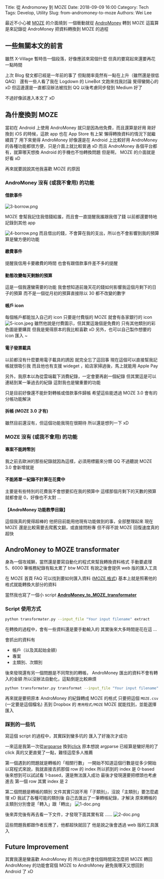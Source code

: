Title: 從 Andromoney 到 MOZE
Date: 2018-09-09 16:00
Category: Tech
Tags: Develop, Utility
Slug: from-andromoney-to-moze
Authors: Wei Lee

最近不小心被 [MOZE](https://www.mozeapp.com) 的介面燒到
一個衝動就從 [AndroMoney](https://web.andromoney.com) 轉到 MOZE
這篇算是來記錄從 AndroMoney 把資料轉換到 MOZE 的過程

<!--more-->

## 一些無關本文的前言

雖然 X-Village 暫時告一個段落，好像應該來寫個什麼
但真的要寫起來還要再花一點時間

上次 Blog 發文都已經是一年前的事了
但點閱率竟然有一點在上升（雖然還是很低 QAQ）
還有一些人看了我在 Logdown 的 LineBot 文跑來找我討論
覺得蠻開心的 xD
但這邊還是一直都沒辦法被找到 QQ
以後考慮同步發到 Medium 好了

不過好像該進入本文了 xD

## 為什麼換到 MOZE

當初在 Android 上使用 AndroMoney 就只是因為他免費，而且還算是好用
剛好換到 iOS 的時候，這款 app 也在 App Store 有上架
懶得轉換資料的情況下就繼續買了
用下來覺得 AndroMoney 好像還是在 Android 上比較好用
AndroMoney 的各種功能都很方便，只是介面上就比較普通 xD
而且 AndroMoney 各個平台都有，就算哪天想換 Android 的手機也不怕轉換問題
但是啊， MOZE 的介面就是好看 xD

再來就要說說其他我喜歡 MOZE 的原因

### AndroMoney 沒有 (或我不會用) 的功能

#### 借款事件

![3-borrow.png](/images/posts-image/2018-09-09-andromoney-to-moze/3-borrow.png)

MOZE 會幫我記住我借錢給誰，而且會一直提醒我誰跟我借了錢
以前都還要特地記錄到其他 app

![4-borrow.png](/images/posts-image/2018-09-09-andromoney-to-moze/4-borrow.png)
而且借出的錢，不會算在我的支出，所以也不會影響到我的預算
算是蠻方便的功能

#### 繳費事件

提醒我信用卡要繳費的時間
也會有跟借款事件差不多的提醒

#### 動態改變每天剩餘的預算

這是一個我還蠻需要的功能
我會想知道前幾天花的錢如何影響我這個月剩下的日子的預算
而不是一個從月初的預算直接除以 30 都不改變的數字

#### 帳戶 icon

每個帳戶都能加入自己的 icon
只要是付費版的 MOZE 就會有各家銀行的 icon
![5-icon.jpeg](/images/posts-image/2018-09-09-andromoney-to-moze/5-icon.jpeg)
雖然他說是付費圖示，但其實這幾個是免費的
只有其他類別的彩色圖是要購買
但我是覺得原本的我比較喜歡 xD
另外，也可以自己製作想要的 icon 匯入 ~

#### 電子發票載具

以前都沒有什麼要用電子載具的誘因
就完全忘了這回事
現在這個可以直接幫我記帳就很吸引我
而且他也有支援 wideget ，給店家掃過後，馬上就能用 Apple Pay

另外，我原本以為從雲端載下消費紀錄，一定會要再創一個紀錄
但其實這是可以連結到某一筆過去的紀錄
這對我也是蠻重要的功能

只是目前好像還不能針對轉帳或借款事件歸帳
希望這些能透過 MOZE 3.0 會有的分帳功能解決

#### 拆帳 (MOZE 3.0 才有)

雖然目前還沒有，但這個功能我現在很期待
所以還是想列一下 xD

### MOZE 沒有 (或我不會用) 的功能

#### 專案不能跨幣別

我之前去歐洲的那些紀錄就因為這樣，必須用標籤來分類 QQ
不過聽說 MOZE 3.0 會新增就是

#### 不能將單一紀錄不計算在花費中

主要是有些特別的花費我不會想要扣在我的預算中
這樣那個月剩下的天數的預算就都會是 0，好像也不太對 ...

#### 【AndroMoney 功能教學目錄】

這個我真的覺得超棒的
他把目前能用他現有功能做到的事，全部整理起來
現在 MOZE 還是比較需要去爬舊文翻，或直接問粉專
但不得不說 MOZE 回復速度真的超快

## AndroMoney to MOZE transformater

身為一個攻城獅，當然還是要寫自動化的程式來幫我轉換資料格式
手動要處理 5、6000 筆帳務紀錄有點太累了
btw MOZE 有說之後會提供 web 版的匯入工具

在 MOZE 首頁 FAQ 可以找到要如何匯入資料 ([MOZE 格式](https://docs.google.com/spreadsheets/d/1OeVuhID8l_vhmjHbDKReAXcLkIi0NvDUDIAwD9I8AYQ/edit?usp=sharing))
基本上就是照著他的格式就能轉換大部分的資料

當然我也寫了一個小 script
**[AndroMoney_to_MOZE_transformater](https://github.com/Lee-W/AndroMoney_to_MOZE_transformater)**

### Script 使用方式

```sh
python transformater.py --input_file "Your input filename" extract
```

在轉換的過程中，會有一些資料還是要手動輸入的
其實後來大多時間是花在這 ...

會抓出的資料有

* 帳戶（以及其起始金額）
* 專案
* 主類別、次類別

後來發現還有另一個問題是不同幣別的轉帳， AndroMoney 匯出的資料不會有轉入的金額
所以沒辦法自動化，這點倒是比較麻煩

```sh
python transformater.py transformat --input_file "Your input filename" --output_file MOZE.csv
```

再來就是要把原本 AndroMoney 的紀錄轉成 MOZE 的格式
只要把這個 `MOZE.csv` (一定要是這個檔名) 丟到 Dropbox 的 `應用程式/MOZE`
MOZE 就能找到，並能選擇匯入

### 踩到的一些坑

寫這個 script 的過程中，其實踩到蠻多坑的
匯入了好幾次才成功

一來這是我第一次從[argparse](https://docs.python.org/3/library/argparse.html) 換到[click](http://click.pocoo.org)
原本想說 argparse 已經算是蠻好用的了
click 真的又更直覺了一點，難怪這麼多人推薦

第一個遇到的問題就是轉帳的「相關行數」
一開始不知道這個行數是從多少開始
以寫程式來說，我就直接去抓那個 row 的 index
所以抓到的 index 是 0-based
後來想到可以試試看 1-based，還是無法匯入成功
最後才發現還要把標頭也考慮進去
第一個 row 其實 index 是 2

第二個問題是轉帳的類別
文件其實只說不用「子類別」，沒說「主類別」要怎麼處理 xD
我試了各種可能的類別後
自己去匯出了一筆轉帳紀錄，才解決
原來轉帳的主類別分別會是「轉入」跟「轉出」
![1-doc.png](/images/posts-image/2018-09-09-andromoney-to-moze/1-doc.png)

後來弄完後有再去看一下文件，才發現下面其實有寫 ......
![2-doc.png](/images/posts-image/2018-09-09-andromoney-to-moze/2-doc.png)

這些問題我都跟作者反應了，他都超快就回了
他是說之後會透過 web 版的工具匯入

## Future Improvement

其實我還是蠻喜歡 AndroMoney 的
所以也許會找個時間寫怎麼把 MOZE 轉回 AndroMoney 的功能會寫個 MOZE to AndroMoney
避免我哪天又想回到 Android 了 xD
